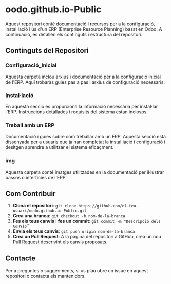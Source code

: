 # oodo.github.io-Public

Aquest repositori conté documentació i recursos per a la configuració, instal·lació i ús d'un ERP (Enterprise Resource Planning) basat en Odoo. A continuació, es detallen els continguts i estructura del repositori.

## Continguts del Repositori

### Configuració_Inicial
Aquesta carpeta inclou arxius i documentació per a la configuració inicial de l'ERP. Aquí trobaràs guies pas a pas i arxius de configuració necessaris.

### Instal·lació
En aquesta secció es proporciona la informació necessària per instal·lar l'ERP. Instruccions detallades i requisits del sistema estan inclosos.

### Treball amb un ERP
Documentació i guies sobre com treballar amb un ERP. Aquesta secció està dissenyada per a usuaris que ja han completat la instal·lació i configuració i desitgen aprendre a utilitzar el sistema eficaçment.

### img
Aquesta carpeta conté imatges utilitzades en la documentació per il·lustrar passos o interfícies de l'ERP.

## Com Contribuir

1. **Clona el repositori**: `git clone https://github.com/el-teu-usuari/oodo.github.io-Public.git`
2. **Crea una branca**: `git checkout -b nom-de-la-branca`
3. **Fes els teus canvis** i **fes un commit**: `git commit -m "Descripció dels canvis"`
4. **Envia els teus canvis**: `git push origin nom-de-la-branca`
5. **Crea un Pull Request**: A la pàgina del repositori a GitHub, crea un nou Pull Request descrivint els canvis proposats.

## Contacte

Per a preguntes o suggeriments, si us plau obre un issue en aquest repositori o contacta els mantenidors.
